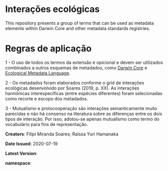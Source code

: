 # Interações ecológicas
This repository presents a group of terms that can be used as metadata elements within Darwin Core and other metadata standards registries.

# Regras de aplicação
1 - O uso de todos os termos da extensão é opicional e devem ser utilizados combinados a outros esquemas de metadados, como <a href="https://dwc.tdwg.org">Darwin Core</a> e <a href="https://eml.ecoinformatics.org">Ecological Metadata Language</a>.

2 - Os metadados foram elaborados conforme o grid de interações ecológicas desenvolvido por Soares (2019, p. XX). As interações harmônicas interespecíficas (entre espécies diferentes) foram selecionadas como recorte e escopo dos metadados.

3 - Mutualismo e protocooperação são interações semanticamente muito parecidas e não há consenso na literatura sobre as diferenças entre os dois tipos de interação. Por isso, adotou-se apenas mutualismo como termo do vocabulário para fins de representação. 

<b>Creators</b>: Filipi Miranda Soares; Raíssa Yuri Hamanaka

<b>Date Issued</b>: 2020-07-19

<b>Latest Version</b>: 

<b>namespace</b>:

   
